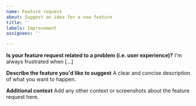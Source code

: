 ```yaml
---
name: Feature request
about: Suggest an idea for a new feature
title: ''
labels: Improvement
assignees: ''

---
```


**Is your feature request related to a problem (i.e. user experience)?**
I'm always frustrated when [...]

**Describe the feature you'd like to suggest**
A clear and concise description of what you want to happen.

**Additional context**
Add any other context or screenshots about the feature request here.
